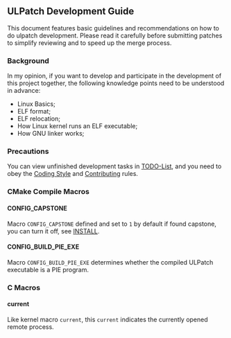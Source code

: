 ## ULPatch Development Guide

This document features basic guidelines and recommendations on how to do ulpatch development. Please read it carefully before submitting patches to simplify reviewing and to speed up the merge process.


### Background

In my opinion, if you want to develop and participate in the development of this project together, the following knowledge points need to be understood in advance:

- Linux Basics;
- ELF format;
- ELF relocation;
- How Linux kernel runs an ELF executable;
- How GNU linker works;


### Precautions

You can view unfinished development tasks in [TODO-List](./TODO.md), and you need to obey the [Coding Style](./code-style.md) and [Contributing](./CONTRIBUTING.md) rules.


### CMake Compile Macros

#### CONFIG_CAPSTONE

Macro `CONFIG_CAPSTONE` defined and set to `1` by default if found capstone, you can turn it off, see [INSTALL](./INSTALL.md).

#### CONFIG_BUILD_PIE_EXE

Macro `CONFIG_BUILD_PIE_EXE` determines whether the compiled ULPatch executable is a PIE program.


### C Macros

#### current

Like kernel macro `current`, this `current` indicates the currently opened remote process.
